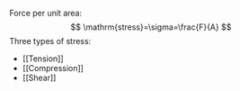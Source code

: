 Force per unit area:
$$
\mathrm{stress}=\sigma=\frac{F}{A}
$$
Three types of stress:
- [[Tension]]
- [[Compression]]
- [[Shear]]
